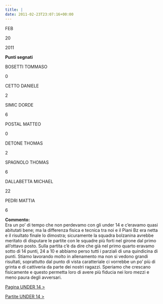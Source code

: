 ```yaml
---
title: |
date: 2011-02-23T23:07:16+00:00
---
```

FEB

20

2011

**Punti segnati**

BOSETTI TOMMASO

0

CETTO DANIELE

2

SIMIC DORDE

6

POSTAL MATTEO

0

DETONE THOMAS

2

SPAGNOLO THOMAS

6

DALLABETTA MICHAEL

22

PEDRI MATTIA

6

**Commento:**  
Era un po’ di tempo che non perdevamo con gli under 14 e c’eravamo quasi abitutati bene; ma la differenza fisica e tecnica tra noi e il Piani Bz era netta e il risultato finale lo dimostra; sicuramente la squadra bolzanina avrebbe meritato di disputare le partite con le squadre più forti nel girone dal primo all’ottavo posto. Sulla partita c’è da dire che già nel primo quarto eravamo sotto di 14 punti, 24 a 10 e abbiamo perso tutti i parziali di una quindicina di punti. Stiamo lavorando molto in allenamento ma non si vedono grandi risultati, soprattutto dal punto di vista caratteriale ci vorrebbe un po’ più di grinta e di cattiveria da parte dei nostri ragazzi. Speriamo che crescano fisicamente e questo permetta loro di avere più fiducia nei loro mezzi e meno paura degli avversari.

[Pagina UNDER 14 >](http://www.basketgardolo.it/under-14)

[Partite UNDER 14 >](http://www.basketgardolo.it/?tag=under-14&cat=11)